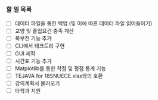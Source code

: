 ### 할 일 목록

- [ ] 데이터 파일을 통한 백업 (및 이에 따른 데이터 파일 읽어들이기)
- [ ] 교양 및 졸업요건 충족 계산
- [ ] 복부전 기능 추가
- [ ] CLI에서 테크트리 구현
- [ ] GUI 제작
- [ ] 시간표 기능 추가
- [ ] Matplotlib를 통한 학점 및 평점 통계 기능
- [ ] TEJAVA for 18SNUECE.xlsx와의 호환
- [ ] 강의계획서 불러오기
- [ ] 타학과 지원
